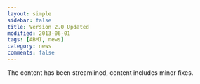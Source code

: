 ```yaml
---
layout: simple
sidebar: false
title: Version 2.0 Updated
modified: 2013-06-01
tags: [ABMI, news]
category: news
comments: false
---
```


The content has been streamlined, content includes minor fixes.
